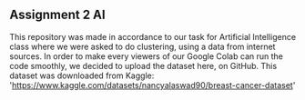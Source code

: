 ## Assignment 2 AI
This repository was made in accordance to our task for Artificial Intelligence class where we were asked to do clustering, using a data from internet sources. In order to make every viewers of our Google Colab can run the code smoothly, we decided to upload the dataset here, on GitHub. 
This dataset was downloaded from Kaggle:
'https://www.kaggle.com/datasets/nancyalaswad90/breast-cancer-dataset'
